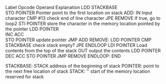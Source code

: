 Label        Opcode         Operand           Explanation
             LDD            STACKBASE         
             STO            POINTER           Pointer point to the first location on stack
ADD:         IN                               Input character
             CMP            #13               check end of line character
             JPE            REMOVE            If true, go to loop2
             STI            POINTER           store the character in the memory location pointed by the pointer
             LDD            POINTER          
             INC            ACC               
             STO            POINTER           update pointer
             JMP            ADD
REMOVE:      LDD            POINTER
             CMP            STACKBASE         check stack empty?
             JPE            ENDLOOP
             LDI            POINTER           Load contents from the top of the stack
             OUT                              output the contents
             LDD            POINTER
             DEC            ACC
             STO            POINTER
             JMP            REMOVE
ENDLOOP:     END

STACKBASE:   STACK                            address of the beginning of stack
POINTER:                                      point to the next free location of stack
STACK:       ''                               start of the memory location reserved for stack

